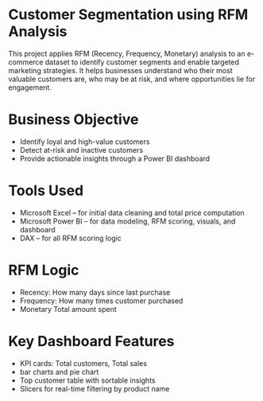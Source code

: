 # Customer Segmentation using RFM Analysis

This project applies RFM (Recency, Frequency, Monetary) analysis to an e-commerce dataset to identify customer segments and enable targeted marketing strategies. It helps businesses understand who their most valuable customers are, who may be at risk, and where opportunities lie for engagement.


# Business Objective

- Identify loyal and high-value customers
- Detect at-risk and inactive customers
- Provide actionable insights through a Power BI dashboard



# Tools Used

- Microsoft Excel – for initial data cleaning and total price computation
- Microsoft Power BI – for data modeling, RFM scoring, visuals, and dashboard
- DAX – for all RFM scoring logic



# RFM Logic

- Recency: How many days since last purchase
- Frequency: How many times customer purchased
- Monetary Total amount spent



# Key Dashboard Features

- KPI cards: Total customers, Total sales
- bar charts and  pie chart
- Top customer table with sortable insights
- Slicers for real-time filtering by product name




